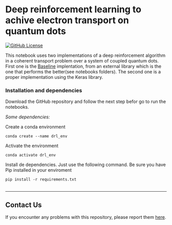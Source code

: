 # Deep reinforcement learning to achive electron transport on quantum dots
[![GitHub License](https://img.shields.io/github/license/jupyter-guide/ten-rules-jupyter.svg)](https://github.com/sbl-sdsc/mmtf-spark/blob/master/LICENSE)

This notebook uses two implementations of a deep reinforcement algorithm in a coherent transport problem over a system of coupled quantum dots.
First one is the [Baseline](https://github.com/hill-a/stable-baselines) implentation, from an external library which is the one that performs the better(see notebooks folders). The second one is a proper implementation using the Keras library.

### Installation and dependencies

Download the GitHub repository and follow the next step befor go to run the notebooks. 

*Some dependencies:* 

Create a conda environment 

```conda create --name drl_env```

Activate the environment

```conda activate drl_env```

Install de dependencies. Just use the following command. Be sure you have Pip installed in your enviroment

```pip install -r requirements.txt```

## 

---

## Contact Us
If you encounter any problems with this repository, please report them [here](https://github.com/kruedae/DRL_in_QuantumTransport.git/issues).
